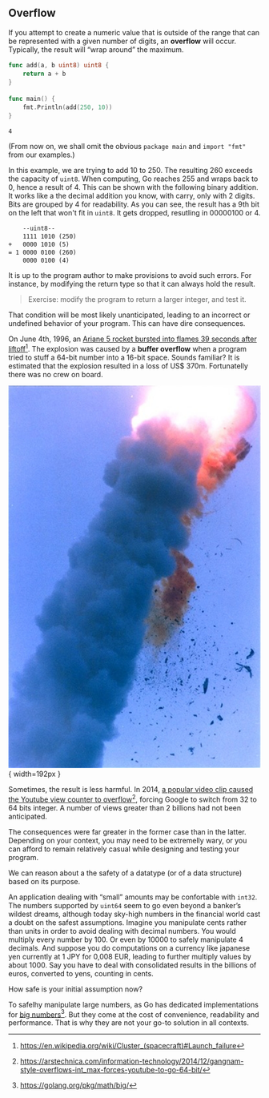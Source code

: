 ## Overflow

If you attempt to create a numeric value that is outside of the range that can be represented with a given number of digits, an **overflow** will occur. Typically, the result will “wrap around” the maximum.

```go
func add(a, b uint8) uint8 {
	return a + b
}

func main() {
	fmt.Println(add(250, 10))
}
```

```
4
```

(From now on, we shall omit the obvious `package main` and `import "fmt"` from our examples.)

In this example, we are trying to add $10$ to $250$. The resulting $260$ exceeds the capacity of `uint8`. When computing, Go reaches $255$ and wraps back to $0$, hence a result of $4$. This can be shown with the following binary addition. It works like a the decimal addition you know, with carry, only with 2 digits. Bits are grouped by 4 for readability. As you can see, the result has a 9th bit on the left that won't fit in `uint8`. It gets dropped, resutling in $00000100$ or $4$.

```
    --uint8--
    1111 1010 (250)
+   0000 1010 (5)
= 1 0000 0100 (260)
    0000 0100 (4)
```

It is up to the program author to make provisions to avoid such errors. For instance, by modifying the return type so that it can always hold the result.

> Exercise: modify the program to return a larger integer, and test it.

That condition will be most likely unanticipated, leading to an incorrect or undefined behavior of your program. This can have dire consequences.

On June 4th, 1996, an [Ariane 5 rocket bursted into flames 39 seconds after liftoff](https://en.wikipedia.org/wiki/Cluster_(spacecraft)#Launch_failure)[^overflow-1]. The explosion was caused by a **buffer overflow** when a program tried to stuff a 64-bit number into a 16-bit space. Sounds familiar? It is estimated that the explosion resulted in a loss of US$ 370m. Fortunatelly there was no crew on board.

[^overflow-1]: https://en.wikipedia.org/wiki/Cluster_(spacecraft)#Launch_failure

![Ariane explosion was caused by buffer overflow](content/basic-data-types/ariane-501-explosion.jpg){ width=192px }

Sometimes, the result is less harmful. In 2014, [a popular video clip caused the Youtube view counter to overflow](https://arstechnica.com/information-technology/2014/12/gangnam-style-overflows-int_max-forces-youtube-to-go-64-bit/)[^overflow-2], forcing Google to switch from 32 to 64 bits integer. A number of views greater than 2 billions had not been anticipated.

[^overflow-2]: https://arstechnica.com/information-technology/2014/12/gangnam-style-overflows-int_max-forces-youtube-to-go-64-bit/

The consequences were far greater in the former case than in the latter. Depending on your context, you may need to be extremelly wary, or you can afford to remain relatively casual while designing and testing your program.

We can reason about a the safety of a datatype (or of a data structure) based on its purpose.

An application dealing with “small” amounts may be confortable with `int32`. The numbers supported by `uint64` seem to go even beyond a banker’s wildest dreams, although today sky-high numbers in the financial world cast a doubt on the safest assumptions. Imagine you manipulate cents rather than units in order to avoid dealing with decimal numbers. You would multiply every number by 100. Or even by 10000 to safely manipulate 4 decimals. And suppose you do computations on a currency like japanese yen currently at 1 JPY for 0,008 EUR, leading to further multiply values by about 1000. Say you have to deal with consolidated results in the billions of euros, converted to yens, counting in cents.

How safe is your initial assumption now?

To safelhy manipulate large numbers, as Go has dedicated implementations for [big numbers](https://golang.org/pkg/math/big/)[^overflow-3]. But they come at the cost of convenience, readability and performance. That is why they are not your go-to solution in all contexts.

[^overflow-3]: https://golang.org/pkg/math/big/
